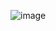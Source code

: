 ![image](https://github.com/HuyVo1231/Chat_App/assets/111215747/29695d2c-f625-43ed-b704-9336e3c488fb)
